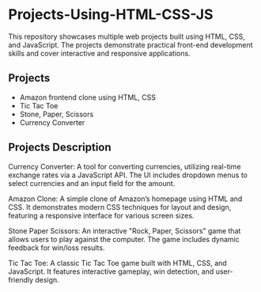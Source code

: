 # Projects-Using-HTML-CSS-JS

This repository showcases multiple web projects built using HTML, CSS, and JavaScript. The projects demonstrate practical front-end development skills and cover interactive and responsive applications.

## Projects

- Amazon frontend clone using HTML, CSS
- Tic Tac Toe
- Stone, Paper, Scissors
- Currency Converter

## Projects Description

Currency Converter: A tool for converting currencies, utilizing real-time exchange rates via a JavaScript API. The UI includes dropdown menus to select currencies and an input field for the amount.

Amazon Clone: A simple clone of Amazon’s homepage using HTML and CSS. It demonstrates modern CSS techniques for layout and design, featuring a responsive interface for various screen sizes.

Stone Paper Scissors: An interactive "Rock, Paper, Scissors" game that allows users to play against the computer. The game includes dynamic feedback for win/loss results.

Tic Tac Toe: A classic Tic Tac Toe game built with HTML, CSS, and JavaScript. It features interactive gameplay, win detection, and user-friendly design.


